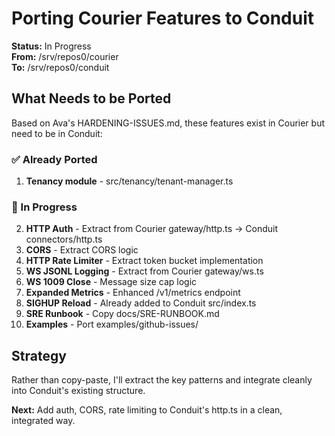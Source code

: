 # Porting Courier Features to Conduit

**Status:** In Progress  
**From:** /srv/repos0/courier  
**To:** /srv/repos0/conduit  

## What Needs to be Ported

Based on Ava's HARDENING-ISSUES.md, these features exist in Courier but need to be in Conduit:

### ✅ Already Ported
1. **Tenancy module** - src/tenancy/tenant-manager.ts

### 🔄 In Progress
2. **HTTP Auth** - Extract from Courier gateway/http.ts → Conduit connectors/http.ts
3. **CORS** - Extract CORS logic
4. **HTTP Rate Limiter** - Extract token bucket implementation
5. **WS JSONL Logging** - Extract from Courier gateway/ws.ts
6. **WS 1009 Close** - Message size cap logic
7. **Expanded Metrics** - Enhanced /v1/metrics endpoint
8. **SIGHUP Reload** - Already added to Conduit src/index.ts
9. **SRE Runbook** - Copy docs/SRE-RUNBOOK.md
10. **Examples** - Port examples/github-issues/

## Strategy

Rather than copy-paste, I'll extract the key patterns and integrate cleanly into Conduit's existing structure.

**Next:** Add auth, CORS, rate limiting to Conduit's http.ts in a clean, integrated way.
